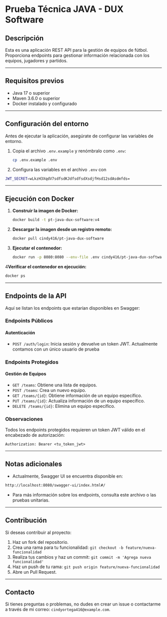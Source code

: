 # Prueba Técnica JAVA - DUX Software

## Descripción

Esta es una aplicación REST API para la gestión de equipos de fútbol. Proporciona endpoints para gestionar información relacionada con los equipos, jugadores y partidos.

---

## Requisitos previos

- Java 17 o superior
- Maven 3.6.0 o superior
- Docker instalado y configurado

---

## Configuración del entorno

Antes de ejecutar la aplicación, asegúrate de configurar las variables de entorno.

1. Copia el archivo `.env.example` y renómbralo como `.env`:
   ```bash
   cp .env.example .env
   ```
2. Configura las variables en el archivo `.env` con 
````bash
JWT_SECRET=wLkzH3XqdV7sdfsdKJdfsdfsdXsdjfHsd12sdAsdmfds=
````

---

## Ejecución con Docker

1. **Construir la imagen de Docker:**
   ```bash
   docker build -t pt-java-dux-software:v4
   ```

2. **Descargar la imagen desde un registro remoto:**
   ```bash
   docker pull cindy416/pt-java-dux-software
   ```

3. **Ejecutar el contenedor:**
   ```bash
   docker run -p 8080:8080 --env-file .env cindy416/pt-java-dux-software
   ```

4**Verificar el contenedor en ejecución:**
   ```bash
   docker ps
   ```
---

## Endpoints de la API

Aquí se listan los endpoints que estarían disponibles en Swagger:

### **Endpoints Públicos**

#### Autenticación
- `POST /auth/login`: Inicia sesión y devuelve un token JWT. Actualmente contamos con un único usuario de prueba

### **Endpoints Protegidos**

#### Gestión de Equipos
- `GET /teams`: Obtiene una lista de equipos.
- `POST /teams`: Crea un nuevo equipo.
- `GET /teams/{id}`: Obtiene información de un equipo específico.
- `PUT /teams/{id}`: Actualiza información de un equipo específico.
- `DELETE /teams/{id}`: Elimina un equipo específico.

### **Observaciones**
Todos los endpoints protegidos requieren un token JWT válido en el encabezado de autorización:
```
Authorization: Bearer <tu_token_jwt>
```

---

## Notas adicionales

- Actualmente, Swagger UI se encuentra disponible en:
```bash
http://localhost:8080/swagger-ui/index.html#/
```
- Para más información sobre los endpoints, consulta este archivo o las pruebas unitarias.

---

## Contribución

Si deseas contribuir al proyecto:
1. Haz un fork del repositorio.
2. Crea una rama para tu funcionalidad: `git checkout -b feature/nueva-funcionalidad`
3. Realiza tus cambios y haz un commit: `git commit -m 'Agrega nueva funcionalidad'`
4. Haz un push de tu rama: `git push origin feature/nueva-funcionalidad`
5. Abre un Pull Request.

---

## Contacto

Si tienes preguntas o problemas, no dudes en crear un issue o contactarme a través de mi correo: `cindyortega416@example.com`.
